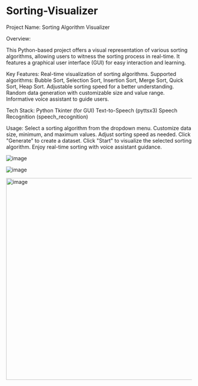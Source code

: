 # Sorting-Visualizer
Project Name: Sorting Algorithm Visualizer

Overview:

This Python-based project offers a visual representation of various sorting algorithms, allowing users to witness the sorting process in real-time. It features a graphical user interface (GUI) for easy interaction and learning.

Key Features:
Real-time visualization of sorting algorithms.
Supported algorithms: Bubble Sort, Selection Sort, Insertion Sort, Merge Sort, Quick Sort, Heap Sort.
Adjustable sorting speed for a better understanding.
Random data generation with customizable size and value range.
Informative voice assistant to guide users.

Tech Stack:
Python
Tkinter (for GUI)
Text-to-Speech (pyttsx3)
Speech Recognition (speech_recognition)

Usage:
Select a sorting algorithm from the dropdown menu.
Customize data size, minimum, and maximum values.
Adjust sorting speed as needed.
Click "Generate" to create a dataset.
Click "Start" to visualize the selected sorting algorithm.
Enjoy real-time sorting with voice assistant guidance.



 ![image](https://github.com/shukla307/Sorting-Visualizer/assets/78009394/7d2cbc17-b3d4-4600-8880-e0aac13e2201)

 ![image](https://github.com/shukla307/Sorting-Visualizer/assets/78009394/64b24ca3-ec1f-4e77-9c63-5f16e3dccfe2)

 <img width="548" alt="image" src="https://github.com/shukla307/Sorting-Visualizer/assets/78009394/2f33952e-eedd-405e-83f7-2045d4c57bcc">
 




 
